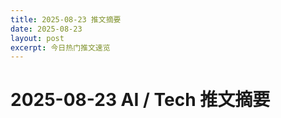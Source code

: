 ```yaml
---
title: 2025-08-23 推文摘要
date: 2025-08-23
layout: post
excerpt: 今日热门推文速览
---
```


# 2025-08-23 AI / Tech 推文摘要

